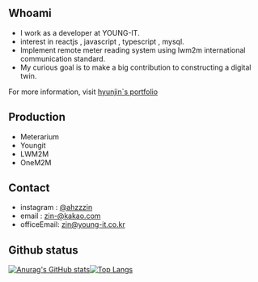 ## Whoami 

 - I work as a developer at YOUNG-IT.
 - interest in reactjs , javascript , typescript , mysql.
 - Implement remote meter reading system using lwm2m international communication standard.
 - My curious goal is to make a big contribution to constructing a digital twin.
 
 
For more information, visit [hyunjin`s portfolio](https://hyunzzin.netlify.app/)

## Production
 - Meterarium
 - Youngit
 - LWM2M
 - OneM2M

## Contact
  - instagram : [@ahzzzin](https://www.instagram.com/ahzzzin/)
  - email : zin-@kakao.com
  - officeEmail: zin@young-it.co.kr


## Github status

  [![Anurag's GitHub stats](https://github-readme-stats.vercel.app/api?username=hyunzzzin)](https://github.com/hyunzzzin/github-readme-stats)[![Top Langs](https://github-readme-stats.vercel.app/api/top-langs/?username=hyunzzzin&layout=compact)](https://github.com/hyunzzzin/github-readme-stats)
